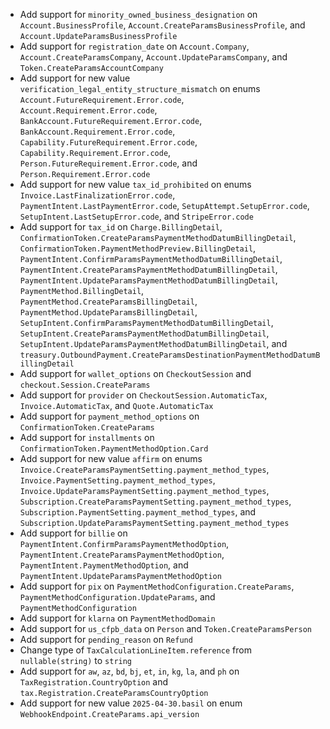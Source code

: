 * Add support for `minority_owned_business_designation` on `Account.BusinessProfile`, `Account.CreateParamsBusinessProfile`, and `Account.UpdateParamsBusinessProfile`
* Add support for `registration_date` on `Account.Company`, `Account.CreateParamsCompany`, `Account.UpdateParamsCompany`, and `Token.CreateParamsAccountCompany`
* Add support for new value `verification_legal_entity_structure_mismatch` on enums `Account.FutureRequirement.Error.code`, `Account.Requirement.Error.code`, `BankAccount.FutureRequirement.Error.code`, `BankAccount.Requirement.Error.code`, `Capability.FutureRequirement.Error.code`, `Capability.Requirement.Error.code`, `Person.FutureRequirement.Error.code`, and `Person.Requirement.Error.code`
* Add support for new value `tax_id_prohibited` on enums `Invoice.LastFinalizationError.code`, `PaymentIntent.LastPaymentError.code`, `SetupAttempt.SetupError.code`, `SetupIntent.LastSetupError.code`, and `StripeError.code`
* Add support for `tax_id` on `Charge.BillingDetail`, `ConfirmationToken.CreateParamsPaymentMethodDatumBillingDetail`, `ConfirmationToken.PaymentMethodPreview.BillingDetail`, `PaymentIntent.ConfirmParamsPaymentMethodDatumBillingDetail`, `PaymentIntent.CreateParamsPaymentMethodDatumBillingDetail`, `PaymentIntent.UpdateParamsPaymentMethodDatumBillingDetail`, `PaymentMethod.BillingDetail`, `PaymentMethod.CreateParamsBillingDetail`, `PaymentMethod.UpdateParamsBillingDetail`, `SetupIntent.ConfirmParamsPaymentMethodDatumBillingDetail`, `SetupIntent.CreateParamsPaymentMethodDatumBillingDetail`, `SetupIntent.UpdateParamsPaymentMethodDatumBillingDetail`, and `treasury.OutboundPayment.CreateParamsDestinationPaymentMethodDatumBillingDetail`
* Add support for `wallet_options` on `CheckoutSession` and `checkout.Session.CreateParams`
* Add support for `provider` on `CheckoutSession.AutomaticTax`, `Invoice.AutomaticTax`, and `Quote.AutomaticTax`
* Add support for `payment_method_options` on `ConfirmationToken.CreateParams`
* Add support for `installments` on `ConfirmationToken.PaymentMethodOption.Card`
* Add support for new value `affirm` on enums `Invoice.CreateParamsPaymentSetting.payment_method_types`, `Invoice.PaymentSetting.payment_method_types`, `Invoice.UpdateParamsPaymentSetting.payment_method_types`, `Subscription.CreateParamsPaymentSetting.payment_method_types`, `Subscription.PaymentSetting.payment_method_types`, and `Subscription.UpdateParamsPaymentSetting.payment_method_types`
* Add support for `billie` on `PaymentIntent.ConfirmParamsPaymentMethodOption`, `PaymentIntent.CreateParamsPaymentMethodOption`, `PaymentIntent.PaymentMethodOption`, and `PaymentIntent.UpdateParamsPaymentMethodOption`
* Add support for `pix` on `PaymentMethodConfiguration.CreateParams`, `PaymentMethodConfiguration.UpdateParams`, and `PaymentMethodConfiguration`
* Add support for `klarna` on `PaymentMethodDomain`
* Add support for `us_cfpb_data` on `Person` and `Token.CreateParamsPerson`
* Add support for `pending_reason` on `Refund`
* Change type of `TaxCalculationLineItem.reference` from `nullable(string)` to `string`
* Add support for `aw`, `az`, `bd`, `bj`, `et`, `in`, `kg`, `la`, and `ph` on `TaxRegistration.CountryOption` and `tax.Registration.CreateParamsCountryOption`
* Add support for new value `2025-04-30.basil` on enum `WebhookEndpoint.CreateParams.api_version`